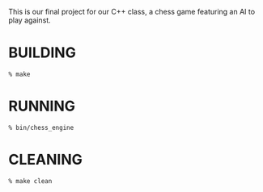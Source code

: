 This is our final project for our C++ class, a chess game featuring an AI to play against.

BUILDING
========

`% make`

RUNNING
=======
`% bin/chess_engine`

CLEANING
=======
`% make clean`




